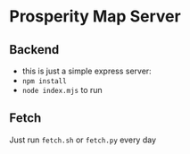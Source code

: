 # Prosperity Map Server

## Backend
- this is just a simple express server:
- `npm install`
- `node index.mjs` to run

## Fetch
Just run `fetch.sh` or `fetch.py` every day
